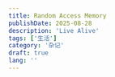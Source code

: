 ```yaml
---
title: Random Access Memory
publishDate: 2025-08-28
description: 'Live Alive'
tags: ['生活']
category: '杂记'
draft: true 
lang: ''
---
```

